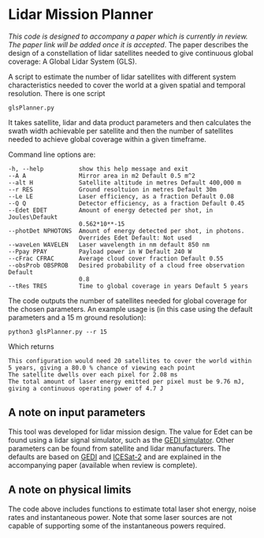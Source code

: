 # Lidar Mission Planner
*This code is designed to accompany a paper which is currently in review. The paper link will be added once it is accepted*. The paper describes the design of a constellation of lidar satellites needed to give continuous global coverage: A Global Lidar System (GLS).

A script to estimate the number of lidar satellites with different system characteristics needed to cover the world at a given spatial and temporal resolution. There is one script

    glsPlanner.py

It takes satellite, lidar and data product parameters and then calculates the swath width achievable per satellite and then the number of satellites needed to achieve global coverage within a given timeframe.

Command line options are:

    -h, --help          show this help message and exit
    --A A               Mirror area in m2 Default 0.5 m^2
    --alt H             Satellite altitude in metres Default 400,000 m
    --r RES             Ground resoltuion in metres Default 30m
    --Le LE             Laser efficiency, as a fraction Default 0.08
    --Q Q               Detector efficiency, as a fraction Default 0.45
    --Edet EDET         Amount of energy detected per shot, in Joules\Defaukt
                        0.562*10**-15
    --photDet NPHOTONS  Amount of energy detected per shot, in photons.
                        Overrides Edet Default: Not used
    --waveLen WAVELEN   Laser wavelength in nm default 850 nm
    --Ppay PPAY         Payload power in W Default 240 W
    --cFrac CFRAC       Average cloud cover fraction Default 0.55
    --obsProb OBSPROB   Desired probability of a cloud free observation Default
                        0.8
    --tRes TRES         Time to global coverage in years Default 5 years

The code outputs the number of satellites needed for global coverage for the chosen parameters. An example usage is (in this case using the default parameters and a 15 m ground resolution):

    python3 glsPlanner.py --r 15

Which returns

    This configuration would need 20 satellites to cover the world within 5 years, giving a 80.0 % chance of viewing each point
    The satellite dwells over each pixel for 2.08 ms
    The total amount of laser energy emitted per pixel must be 9.76 mJ, giving a continuous operating power of 4.7 J


## A note on input parameters

This tool was developed for lidar mission design. The value for Edet can be found using a lidar signal simulator, such as the [GEDI simulator](https://bitbucket.org/StevenHancock/gedisimulator). Other parameters can be found from satellite and lidar manufacturers. The defaults are based on [GEDI](https://www.sciencedirect.com/science/article/pii/S2666017220300018) and [ICESat-2](https://www.spiedigitallibrary.org/conference-proceedings-of-spie/11151/111510C/ICESat-2-mission-overview-and-early-performance/10.1117/12.2534938.short?SSO=1) and are explained in the accompanying paper (available when review is complete).


## A note on physical limits

The code above includes functions to estimate total laser shot energy, noise rates and instantaneous power. Note that some laser sources are not capable of supporting some of the instantaneous powers required.


